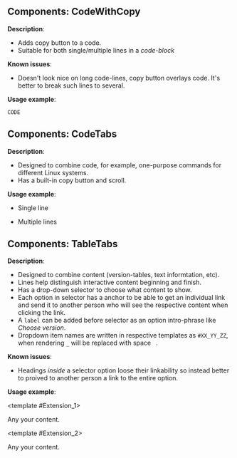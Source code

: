 ## Components: CodeWithCopy

**Description**: 
- Adds copy button to a code.
- Suitable for both single/multiple lines in a *code-block*

**Known issues**: 
- Doesn't look nice on long code-lines, copy button overlays code. It's better to break such lines to several.

**Usage example**:

<CodeWithCopy>

```text
CODE
```

</CodeWithCopy>

## Components: CodeTabs

**Description**:

- Designed to combine code, for example, one-purpose commands for different Linux systems.
- Has a built-in copy button and scroll.

**Usage example**:

- Single line

  <CodeTabs :tabs="[
    { title: 'Option-1', content: `CODE` },
    { title: 'Option-2', content: `CODE` }
  ]" />

- Multiple lines

  <CodeTabs :tabs="[
  { title: 'Option-1', content:
  `CODE
  CODE
  CODE` },
  { title: 'Option-2', content:
  `CODE
  CODE
  CODE` }
  ]" />

## Components: TableTabs

**Description**:

- Designed to combine content (version-tables, text informtation, etc).
- Lines help distinguish interactive content beginning and finish.
- Has a drop-down selector to choose what content to show.
- Each option in selector has a anchor to be able to get an individual link and send it to another person who will see the respective content when clicking the link.
- A `label` can be added before selector as an option intro-phrase like *Choose version*.
- Dropdown item names are written in respective templates as `#XX_YY_ZZ`, when rendering `_` will be replaced with space ` `.

**Known issues**: 

- Headings *inside* a selector option loose their linkability so instead better to proived to another person a link to the entire option.

**Usage example**:

<TableTabs label="Choose an extension: " >

  <template #Extension_1>
  
  Any your content.

  </template>

  <template #Extension_2>
  
  Any your content.

  </template>

</TableTabs>